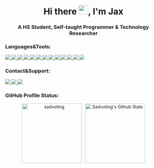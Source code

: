 <h1 align="center">Hi there <img src = "https://raw.githubusercontent.com/MartinHeinz/MartinHeinz/master/wave.gif" width = 30px>, I'm Jax</h1>
<h3 align="center">A HS Student, Self-taught Programmer & Technology Researcher</h3>

<h3 align="left">Languages&Tools:</h3>
<!-- Languages  -->
<a href="https://learn.microsoft.com/en-us/dotnet/csharp/" target="_blank">
<img src="https://img.shields.io/badge/Csharp-512bd4?style=for-the-badge&logo=Csharp&logoColor=white" />
</a>

<a href="https://www.python.org" target="_blank">
<img src="https://img.shields.io/badge/Python-3776AB?style=for-the-badge&logo=Python&logoColor=white" />
</a>

<a href="https://golang.org" target="_blank">
<img src="https://img.shields.io/badge/Golang-79d4fd?style=for-the-badge&logo=go&logoColor=white" />
</a>

<a href="https://developer.mozilla.org/en-US/docs/Web/JavaScript" target="_blank">
<img src="https://img.shields.io/badge/Javascript-fcdc00?style=for-the-badge&logo=Javascript&logoColor=white" />
</a>

<a href="https://www.php.net" target="_blank">
<img src="https://img.shields.io/badge/PHP-7a86b8?style=for-the-badge&logo=php&logoColor=white" />
</a>

<!-- Framworks  -->
<a href="https://nodejs.org" target="_blank">
<img src="https://img.shields.io/badge/Node.js-43853d?style=for-the-badge&logo=node.js&logoColor=white" />
</a>

<a href="https://expressjs.com" target="_blank">
<img src="https://img.shields.io/badge/Express.js-2ea1ff?style=for-the-badge&logo=express&logoColor=white" />
</a>

<!-- DataBases  -->
<a href="https://www.mongodb.com/" target="_blank">
<img src="https://img.shields.io/badge/MangoDB-00ed64?style=for-the-badge&logo=mongodb&logoColor=white" />
</a>

<a href="https://www.mysql.com/" target="_blank">
<img src="https://img.shields.io/badge/MySQL-00758f?style=for-the-badge&logo=mysql&logoColor=white" />
</a>

<!-- Editors  -->
<a href="https://visualstudio.microsoft.com/#vs-section" target="_blank">
<img src="https://img.shields.io/badge/Visual%20Studio-5d438e?style=for-the-badge&logo=visualstudio&logoColor=white" />
</a>

<a href="https://code.visualstudio.com/" target="_blank">
<img src="https://img.shields.io/badge/Visual%20Studio%20Code-005ba4?style=for-the-badge&logo=visualstudiocode&logoColor=white" />
</a>

<!-- Other  -->
<a href="https://heroku.com" target="_blank">
<img src="https://img.shields.io/badge/Heroku-79589f?style=for-the-badge&logo=heroku&logoColor=white" />
</a>

<a href="https://firebase.google.com/" target="_blank">
<img src="https://img.shields.io/badge/Firebase-f38110?style=for-the-badge&logo=firebase&logoColor=white" />
</a>

<h3 align="left">Contact&Support:</h3>

<a href="https://github.com/sadvoting/" target="_blank">
<img src="https://img.shields.io/badge/Github-000000?style=for-the-badge&logo=Github&logoColor=whitev" />
</a>

<a href="https://www.instagram.com/y4u/" target="_blank">
<img src="https://img.shields.io/badge/Instagram-da0cc0?style=for-the-badge&logo=instagram&logoColor=white" />
</a>

<a href="https://ko-fi.com/sadvoting" target="_blank">
<img src="https://img.shields.io/badge/Buy%20me%20a%20coffee-e55253?style=for-the-badge&logo=ko-fi&logoColor=white" />
</a>

<h3 align="left">GitHub Profile Status:</h3>
<p align="center">
<img src="https://github-readme-stats.vercel.app/api/top-langs?username=sadvoting&show_icons=true&locale=en&layout=compact&theme=graywhite" alt="sadvoting" height="192px"/>
  &nbsp;
<a href="https://github.com/sadvoting/github-readme-stats"><img alt="Sadvoting's Github Stats" src="https://github-readme-stats.vercel.app/api?username=sadvoting&show_icons=true&count_private=true&theme=graywhite" height="192px"/></a>
</p>
